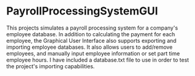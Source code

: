 # PayrollProcessingSystemGUI

This projects simulates a payroll processing system for a company's employee database.
In addition to calculating the payment for each employee, the Graphical User Interface also supports exporting and importing employee databases.
It also allows users to add/remove employees, and manually input employee information or set part time employee hours.
I have included a database.txt file to use in order to test the project's importing capabilities.
